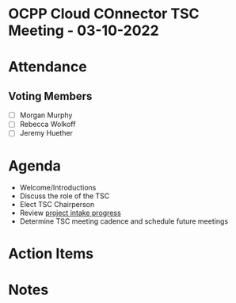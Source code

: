 # OCPP Cloud COnnector TSC Meeting - 03-10-2022

# Attendance

## Voting Members

- [ ] Morgan Murphy
- [ ] Rebecca Wolkoff
- [ ] Jeremy Huether

# Agenda

- Welcome/Introductions
- Discuss the role of the TSC
- Elect TSC Chairperson
- Review [project intake progress](../README.md#project-intake-checklist)
- Determine TSC meeting cadence and schedule future meetings

# Action Items

# Notes
